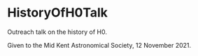 # HistoryOfH0Talk
Outreach talk on the history of H0.

Given to the Mid Kent Astronomical Society, 12 November 2021.
